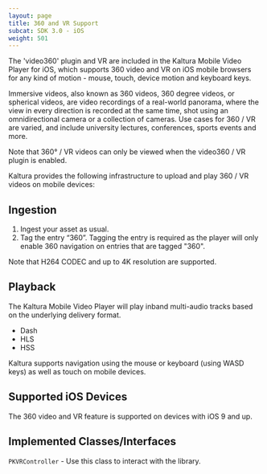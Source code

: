 ```yaml
---
layout: page
title: 360 and VR Support
subcat: SDK 3.0 - iOS
weight: 501
---
```


The 'video360' plugin and VR are included in the Kaltura Mobile Video Player for iOS, which supports 360 video and VR on iOS mobile browsers for any kind of motion - mouse, touch, device motion and keyboard keys.

Immersive videos, also known as 360 videos, 360 degree videos, or spherical videos, are video recordings of a real-world panorama, where the view in every direction is recorded at the same time, shot using an omnidirectional camera or a collection of cameras.
Use cases for 360 / VR are varied, and include university lectures, conferences, sports events and more.

Note that 360° / VR videos can only be viewed when the video360 / VR plugin is enabled.

Kaltura provides the following infrastructure to upload and play 360 / VR videos on mobile devices:

## Ingestion  

1. Ingest your asset as usual. 
2. Tag the entry “360”. Tagging the entry is required as the player will only enable 360 navigation on entries that are tagged "360". 

Note that H264 CODEC and up to 4K resolution are supported. 

## Playback  

The Kaltura Mobile Video Player will play inband multi-audio tracks based on the underlying delivery format.
* Dash
* HLS
* HSS

Kaltura supports navigation using the mouse or keyboard (using WASD keys) as well as touch on mobile devices.

## Supported iOS Devices  

The 360 video and VR feature is supported on devices with iOS 9 and up.


## Implemented Classes/Interfaces  

```PKVRController``` - Use this class to interact with the library.

